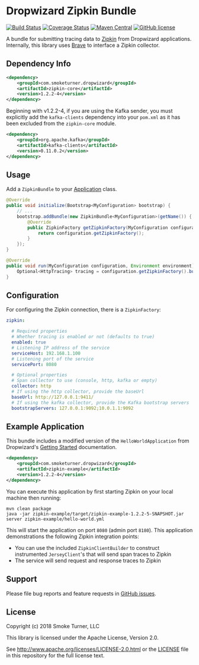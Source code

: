 Dropwizard Zipkin Bundle
========================
[![Build Status](https://travis-ci.org/smoketurner/dropwizard-zipkin.svg?branch=master)](https://travis-ci.org/smoketurner/dropwizard-zipkin)
[![Coverage Status](https://coveralls.io/repos/smoketurner/dropwizard-zipkin/badge.svg)](https://coveralls.io/r/smoketurner/dropwizard-zipkin)
[![Maven Central](https://img.shields.io/maven-central/v/com.smoketurner.dropwizard/dropwizard-zipkin.svg?style=flat-square)](https://maven-badges.herokuapp.com/maven-central/com.smoketurner.dropwizard/dropwizard-zipkin/)
[![GitHub license](https://img.shields.io/github/license/smoketurner/dropwizard-zipkin.svg?style=flat-square)](https://github.com/smoketurner/dropwizard-zipkin/tree/master)

A bundle for submitting tracing data to [Zipkin](http://zipkin.io) from Dropwizard applications. Internally, this library uses [Brave](https://github.com/openzipkin/brave) to interface a Zipkin collector.

Dependency Info
---------------
```xml
<dependency>
    <groupId>com.smoketurner.dropwizard</groupId>
    <artifactId>zipkin-core</artifactId>
    <version>1.2.2-4</version>
</dependency>
```

Beginning with v1.2.2-4, if you are using the Kafka sender, you must explicitly add the `kafka-clients` dependency into your `pom.xml` as it has been excluded from the `zipkin-core` module.

```xml
<dependency>
    <groupId>org.apache.kafka</groupId>
    <artifactId>kafka-clients</artifactId>
    <version>0.11.0.2</version>
</dependency>
```

Usage
-----
Add a `ZipkinBundle` to your [Application](http://www.dropwizard.io/1.2.2/dropwizard-core/apidocs/io/dropwizard/Application.html) class.

```java
@Override
public void initialize(Bootstrap<MyConfiguration> bootstrap) {
    // ...
    bootstrap.addBundle(new ZipkinBundle<MyConfiguration>(getName()) {
        @Override
        public ZipkinFactory getZipkinFactory(MyConfiguration configuration) {
            return configuration.getZipkinFactory();
        }
    });
}

@Override
public void run(MyConfiguration configuration, Environment environment) throws Exception {
    Optional<HttpTracing> tracing = configuration.getZipkinFactory().build(environment);
}
```

Configuration
-------------
For configuring the Zipkin connection, there is a `ZipkinFactory`:

```yaml
zipkin:

  # Required properties
  # Whether tracing is enabled or not (defaults to true)
  enabled: true
  # Listening IP address of the service
  serviceHost: 192.168.1.100
  # Listening port of the service
  servicePort: 8080

  # Optional properties
  # Span collector to use (console, http, kafka or empty)
  collector: http
  # If using the http collector, provide the baseUrl
  baseUrl: http://127.0.0.1:9411/
  # If using the kafka collector, provide the Kafka bootstrap servers
  bootstrapServers: 127.0.0.1:9092;10.0.1.1:9092
```

Example Application
-------------------
This bundle includes a modified version of the `HelloWorldApplication` from Dropwizard's [Getting Started](http://www.dropwizard.io/1.2.2/docs/getting-started.html) documentation.

```xml
<dependency>
    <groupId>com.smoketurner.dropwizard</groupId>
    <artifactId>zipkin-example</artifactId>
    <version>1.2.2-4</version>
</dependency>
```

You can execute this application by first starting Zipkin on your local machine then running:

```
mvn clean package
java -jar zipkin-example/target/zipkin-example-1.2.2-5-SNAPSHOT.jar server zipkin-example/hello-world.yml
```

This will start the application on port `8080` (admin port `8180`). This application demonstrations the following Zipkin integration points:

- You can use the included `ZipkinClientBuilder` to construct instrumented `JerseyClient`'s that will send span traces to Zipkin
- The service will send request and response traces to Zipkin

Support
-------
Please file bug reports and feature requests in [GitHub issues](https://github.com/smoketurner/dropwizard-zipkin/issues).

License
-------
Copyright (c) 2018 Smoke Turner, LLC

This library is licensed under the Apache License, Version 2.0.

See http://www.apache.org/licenses/LICENSE-2.0.html or the [LICENSE](LICENSE) file in this repository for the full license text.
